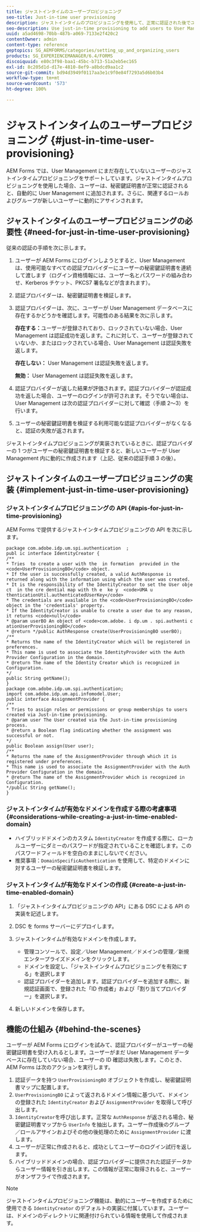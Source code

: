 ```yaml
---
title: ジャストインタイムのユーザープロビジョニング
seo-title: Just-in-time user provisioning
description: ジャストインタイムのプロビジョニングを使用して、正常に認証された後でユーザーを User Management に追加し、新しいユーザーに関連するロールおよびグループを動的に割り当てます。
seo-description: Use just-in-time provisioning to add users to User Management after successfull authentication and dynamically assign relevant roles and groups to the new user.
uuid: a5ad4698-70bb-487b-a069-7133e2f420c2
contentOwner: admin
content-type: reference
geptopics: SG_AEMFORMS/categories/setting_up_and_organizing_users
products: SG_EXPERIENCEMANAGER/6.4/FORMS
discoiquuid: e80c3f98-baa1-45bc-b713-51a2eb5ec165
exl-id: 8c205d1d-d17e-4810-8ef9-a8bdcd9aa1c2
source-git-commit: bd94d3949f0117aa3e1c9f0e84f7293a5d6b03b4
workflow-type: tm+mt
source-wordcount: '573'
ht-degree: 100%

---
```


# ジャストインタイムのユーザープロビジョニング {#just-in-time-user-provisioning}

AEM Forms では、User Management にまだ存在していないユーザーのジャストインタイムプロビジョニングをサポートしています。ジャストインタイムプロビジョニングを使用した場合、ユーザーは、秘密鍵証明書が正常に認証されると、自動的に User Management に追加されます。さらに、関連するロールおよびグループが新しいユーザーに動的にアサインされます。

## ジャストインタイムのユーザープロビジョニングの必要性 {#need-for-just-in-time-user-provisioning}

従来の認証の手順を次に示します。

1. ユーザーが AEM Forms にログインしようとすると、User Management は、使用可能なすべての認証プロバイダーにユーザーの秘密鍵証明書を連続して渡します（ログイン資格情報には、ユーザー名とパスワードの組み合わせ、Kerberos チケット、PKCS7 署名などが含まれます）。
1. 認証プロバイダーは、秘密鍵証明書を検証します。
1. 認証プロバイダーは、次に、ユーザーが User Management データベースに存在するかどうかを確認します。可能性のある結果を次に示します。

   **存在する：**&#x200B;ユーザーが登録されており、ロックされていない場合、User Management は認証成功を返します。これに対して、ユーザーが登録されていないか、またはロックされている場合、User Management は認証失敗を返します。

   **存在しない：** User Management は認証失敗を返します。

   **無効：** User Management は認証失敗を返します。

1. 認証プロバイダーが返した結果が評価されます。認証プロバイダーが認証成功を返した場合、ユーザーのログインが許可されます。そうでない場合は、User Management は次の認証プロバイダーに対して確認（手順 2～3）を行います。
1. ユーザーの秘密鍵証明書を検証する利用可能な認証プロバイダーがなくなると、認証の失敗が返されます。

ジャストインタイムプロビジョニングが実装されているときに、認証プロバイダーの 1 つがユーザーの秘密鍵証明書を検証すると、新しいユーザーが User Management 内に動的に作成されます（上記、従来の認証手順 3 の後）。

## ジャストインタイムのユーザープロビジョニングの実装 {#implement-just-in-time-user-provisioning}

### ジャストインタイムプロビジョニングの API {#apis-for-just-in-time-provisioning}

AEM Forms で提供するジャストインタイムプロビジョニングの API を次に示します。

```as3
package com.adobe.idp.um.spi.authentication  ; 
publ ic interface IdentityCreator { 
/** 
* Tries  to create a user with the  in formation  provided in the <code>UserProvisioningBO</code> object. 
* If the user is successfully created, a valid AuthResponse is returned along with the information using which the user was created. 
* It is the responsibility of the IdentityCreator to set the User obje ct  in the cre dential map with th e  ke y  <code>UMA u thenticationUtil.authenticatedUserKey</code> 
* The credentials are available in the <code>UserProvisioningBO</code> object in the 'credentials' property. 
* If the IdentityCreator is unable to create a user due to any reason, it returns <code>null</code> 
* @param userBO An object of <code>com.adobe. i dp.um . spi.authenti c ationUserProvisioningBO</code> 
* @return */public AuthResponse create(UserProvisioningBO userBO); 
/** 
* Returns the name of the IdentityCreator which will be registered in preferences. 
* This name is used to associate the IdentityProvider with the Auth Provider Configuration in the domain. 
* @return The name of the Identity Creator which is recognized in Configuration. 
*/ 
public String getName(); 
} 
package com.adobe.idp.um.spi.authentication; 
import com.adobe.idp.um.api.infomodel.User; 
public interface AssignmentProvider { 
/** 
* Tries to assign roles or permissions or group memberships to users created via Just-in-time provisioning. 
* @param user The User created via the Just-in-time provisioning process. 
* @return a Boolean flag indicating whether the assignment was successful or not. 
*/ 
public Boolean assign(User user); 
/** 
* Returns the name of the AssignmentProvider through which it is registered under preferences. 
* This name is used to associate the AssignmentProvider with the Auth Provider Configuration in the domain. 
* @return The name of the AssignmentProvider which is recognized in Configuration. 
*/public String getName(); 
}
```

### ジャストインタイムが有効なドメインを作成する際の考慮事項 {#considerations-while-creating-a-just-in-time-enabled-domain}

* ハイブリッドドメインのカスタム `IdentityCreator` を作成する際に、ローカルユーザーにダミーのパスワードが指定されていることを確認します。このパスワードフィールドを空白のままにしないでください。
* 推奨事項：`DomainSpecificAuthentication` を使用して、特定のドメインに対するユーザーの秘密鍵証明書を検証します。

### ジャストインタイムが有効なドメインの作成 {#create-a-just-in-time-enabled-domain}

1. 「ジャストインタイムプロビジョニングの API」にある DSC による API の実装を記述します。
1. DSC を forms サーバーにデプロイします。
1. ジャストインタイムが有効なドメインを作成します。

   * 管理コンソールで、設定／User Management／ドメインの管理／新規エンタープライズドメインをクリックします。
   * ドメインを設定し、「ジャストインタイムプロビジョニングを有効にする」を選択します<!--Fix broken link (See Setting up and managing domains).-->
   * 認証プロバイダーを追加します。認証プロバイダーを追加する際に、新規認証画面で、登録された「ID 作成者」および「割り当てプロバイダー」を選択します。

1. 新しいドメインを保存します。

## 機能の仕組み {#behind-the-scenes}

ユーザーが AEM Forms にログインを試みて、認証プロバイダーがユーザーの秘密鍵証明書を受け入れるとします。ユーザーがまだ User Management データベースに存在していない場合、ユーザーの ID 確認は失敗します。このとき、AEM Forms は次のアクションを実行します。

1. 認証データを持つ `UserProvisioningBO` オブジェクトを作成し、秘密鍵証明書マップに配置します。
1. `UserProvisioningBO` によって返されるドメイン情報に基づいて、ドメインの登録された `IdentityCreator` および `AssignmentProvider` を取得して呼び出します。
1. `IdentityCreator`を呼び出します。正常な `AuthResponse` が返される場合、秘密鍵証明書マップから `UserInfo` を抽出します。ユーザー作成後のグループ／ロールアサインおよびその他の後処理のために `AssignmentProvider` に渡します。
1. ユーザーが正常に作成されると、成功としてユーザーのログイン試行を返します。
1. ハイブリッドドメインの場合、認証プロバイダーに提供された認証データからユーザー情報を引き出します。この情報が正常に取得されると、ユーザーがオンザフライで作成されます。

>[!NOTE]
>
>ジャストインタイムプロビジョニング機能は、動的にユーザーを作成するために使用できる `IdentityCreator` のデフォルトの実装に付属しています。ユーザーは、ドメインのディレクトリに関連付けられている情報を使用して作成されます。
